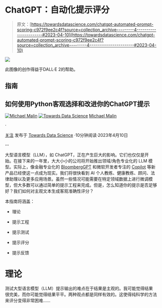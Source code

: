 # ChatGPT：自动化提示评分

> 原文：[https://towardsdatascience.com/chatgpt-automated-prompt-scoring-c972f9ee2c4f?source=collection_archive---------4-----------------------#2023-04-10](https://towardsdatascience.com/chatgpt-automated-prompt-scoring-c972f9ee2c4f?source=collection_archive---------4-----------------------#2023-04-10)

![](../Images/1b9b1e6bc46d2e359537b4b1d0aff68d.png)

此图像的创作得益于DALL·E 2的帮助。

## 指南

## 如何使用Python客观选择和改进你的ChatGPT提示

[](https://michael-malin.medium.com/?source=post_page-----c972f9ee2c4f--------------------------------)[![Michael Malin](../Images/070604c68a50e8f2996f2c8837df3ec9.png)](https://michael-malin.medium.com/?source=post_page-----c972f9ee2c4f--------------------------------) [](https://towardsdatascience.com/?source=post_page-----c972f9ee2c4f--------------------------------)[![Towards Data Science](../Images/a6ff2676ffcc0c7aad8aaf1d79379785.png)](https://towardsdatascience.com/?source=post_page-----c972f9ee2c4f--------------------------------) [Michael Malin](https://michael-malin.medium.com/?source=post_page-----c972f9ee2c4f--------------------------------)

·

[关注](https://medium.com/m/signin?actionUrl=https%3A%2F%2Fmedium.com%2F_%2Fsubscribe%2Fuser%2F8225885ee2a7&operation=register&redirect=https%3A%2F%2Ftowardsdatascience.com%2Fchatgpt-automated-prompt-scoring-c972f9ee2c4f&user=Michael+Malin&userId=8225885ee2a7&source=post_page-8225885ee2a7----c972f9ee2c4f---------------------post_header-----------) 发布于 [Towards Data Science](https://towardsdatascience.com/?source=post_page-----c972f9ee2c4f--------------------------------) ·10分钟阅读·2023年4月10日 [](https://medium.com/m/signin?actionUrl=https%3A%2F%2Fmedium.com%2F_%2Fvote%2Ftowards-data-science%2Fc972f9ee2c4f&operation=register&redirect=https%3A%2F%2Ftowardsdatascience.com%2Fchatgpt-automated-prompt-scoring-c972f9ee2c4f&user=Michael+Malin&userId=8225885ee2a7&source=-----c972f9ee2c4f---------------------clap_footer-----------)

--

[](https://medium.com/m/signin?actionUrl=https%3A%2F%2Fmedium.com%2F_%2Fbookmark%2Fp%2Fc972f9ee2c4f&operation=register&redirect=https%3A%2F%2Ftowardsdatascience.com%2Fchatgpt-automated-prompt-scoring-c972f9ee2c4f&source=-----c972f9ee2c4f---------------------bookmark_footer-----------)

大型语言模型（LLM），如 ChatGPT，正在产生巨大的影响。它们也仅仅是开始。在接下来的一年里，大大小小的公司将开始推出领域/角色专业化的 LLM 模型。实际上，像金融专业化的 [BloombergGPT](https://www.bloomberg.com/company/press/bloomberggpt-50-billion-parameter-llm-tuned-finance/) 和微软开发者专注的 [Copilot](https://blogs.microsoft.com/blog/2023/03/16/introducing-microsoft-365-copilot-your-copilot-for-work/) 等新产品已经使这一点成为现实。我们将很快看到 AI 个人教练、健康教练、顾问、法律助理以及更多应用场景。虽然一些情况可能需要在特定领域数据上进行微调模型，但大多数可以通过简单的提示工程来完成。但是，怎么知道你的提示是否足够好？我们如何对主观文本生成客观准确性评分？

本指南将涵盖：

+   理论

+   提示工程

+   提示测试

+   提示评分

+   提示反馈

# 理论

测试大型语言模型（LLM）提示输出的难点在于结果是主观的。我可能觉得结果很完美，而你可能觉得结果平平。两种观点都是同样有效的。这使得纯科学的方法来评分变得非常困难……

